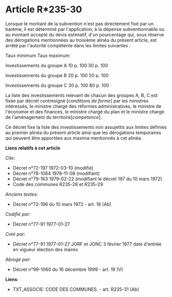 # Article R*235-30

Lorsque le montant de la subvention n'est pas directement fixé par un barème, il est déterminé par l'application, à la
dépense subventionnable ou au montant accepté du devis estimatif, d'un pourcentage qui, sous réserve des dérogations
mentionnées au troisième alinéa du présent article, est arrêté par l'autorité compétente dans les limites suivantes :

Taux minimum Taux maximum

Investissements du groupe A 10 p. 100 30 p. 100 

Investissements du groupe B 20 p. 100 50 p. 100 

Investissements du groupe C 30 p. 100 80 p. 100

La liste des investissements relevant de chacun des groupes A, B, C est fixée par décret contresigné [*conditions de forme*]
par les ministres intéressés, le ministre chargé des réformes administratives, le ministre de l'économie et des finances, le
ministre chargé du plan et le ministre chargé de l'aménagement du territoire[*compétence*]. 

Ce décret fixe la liste des investissements non assujettis aux limites définies au premier alinéa du présent article ainsi
que les dérogations temporaires qui peuvent être apportées aux maxima mentionnés à cet alinéa.

**Liens relatifs à cet article**

_Cite_:

  - Décret n°72-197 1972-03-10 (modifié)
  - Décret n°78-1084 1978-11-08 (modifiant)
  - Décret n°79-163 1979-02-22 (modifiant le décret 197 du 10 mars 1972)
  - Code des communes R235-28 et R235-29

_Anciens textes_:

  - Décret n°72-196 du 10 mars 1972 - art. 18 (Ab)

_Codifié par_:

  - Décret n°77-91 1977-01-27

_Créé par_:

  - Décret n°77-91 1977-01-27 JORF et JONC 3 février 1977 date d'entrée en vigueur élection des maires

_Abrogé par_:

  - Décret n°99-1060 du 16 décembre 1999 - art. 19 (V)

**Liens**:

  - TXT_ASSOCIE: CODE DES COMMUNES. - art. R235-31 (Ab)

